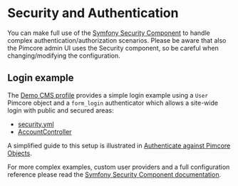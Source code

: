 # Security and Authentication

You can make full use of the [Symfony Security Component](http://symfony.com/doc/current/security.html) to handle complex
authentication/authorization scenarios. 
Please be aware that also the Pimcore admin UI uses the Security component, so be careful 
when changing/modifying the configuration. 

## Login example

The [Demo CMS profile](https://github.com/pimcore/demo) provides a simple login
example using a `User` Pimcore object and a `form_login` authenticator which allows a site-wide login with public and
secured areas:
 
* [security.yml](https://github.com/pimcore/demo/blob/master/config/security.yaml)
* [AccountController](https://github.com/pimcore/demo/blob/master/src/Controller/AccountController.php)

A simplified guide to this setup is illustrated in [Authenticate against Pimcore Objects](./01_Authenticate_Pimcore_Objects.md).

For more complex examples, custom user providers and a full configuration reference please read the
[Symfony Security Component documentation](http://symfony.com/doc/3.4/security.html).
